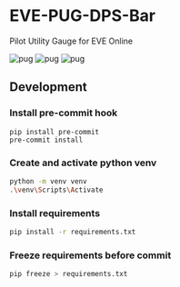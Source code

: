 # EVE-PUG-DPS-Bar
Pilot Utility Gauge for EVE Online



![pug](https://i.imgur.com/kzMOory.png)
![pug](https://i.imgur.com/0YqBpc0.png)
![pug](https://i.imgur.com/FGM3mSQ.png)

## Development
### Install pre-commit hook
```
pip install pre-commit
pre-commit install
```

### Create and activate python venv
```bash
python -m venv venv
.\venv\Scripts\Activate
```

### Install requirements
```bash
pip install -r requirements.txt
```

### Freeze requirements before commit
```bash
pip freeze > requirements.txt
```
